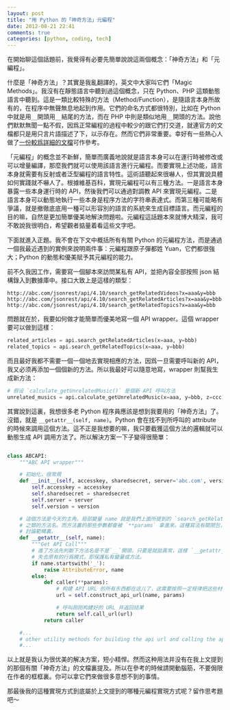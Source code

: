 ```yaml
---
layout: post
title: "用 Python 的「神奇方法」元編程"
date: 2012-08-21 22:41
comments: true
categories: [python, coding, tech]
---
```


在開始聊這個話題前，我覺得有必要先簡單說說這兩個概念：「神奇方法」和「元編程」。

什麼是「神奇方法」？其實是我亂翻譯的，英文中大家叫它們「Magic Methods」。我沒有在靜態語言中聽到過這個概念，只在 Python、PHP 這類動態語言中聽到。這是一類比較特殊的方法（Method/Function），是隨語言本身所故有的，在程序中無聲無息地起到作用。它們的命名方式都很特別，比如在 Python 中就是用`__`開頭用`__`結尾的方法，而在 PHP
中則是類似地用`__`開頭的方法。<!--more-->說他們默默無聞一點不假，因爲正常編程的過程中較少的跟它們打交道，就連官方的文檔都只是用只言片語描述了下，以示存在。然而它們非常重要。幸好有一些熱心人做了[一份較爲詳細的文檔](http://www.rafekettler.com/magicmethods.html)可作參考。

「元編程」的概念並不新鮮，簡單而廣義地說就是語言本身可以在運行時被修改或可以增量編譯，那麼我們就可以使用該語言進行元編程。而要實現上述功能，語言本身就需要有反射或者泛型編程的語言特性。這術語聽起來很嚇人，但其實說具體如何實踐就不嚇人了。根據維基百科，實現元編程可以有三種方法。一是語言本身暴露一些本身運行時的 API，然後我們可以通過對調教 API
來實現元編程。二是語言本身可以動態地執行一些本身是程序方法的字符串表達式。而第三種可能略有爭議，就是撤徹底底用一種可以形容別的語言的系統來生成目標語言。而元編程的目的嘛，自然是更加簡單優美地解決問題啦。元編程這話題本來就博大精深，我可不敢說我很明白，希望觀者掂量着看這些文字吧。

下面就進入正題。我不會在下文中概括所有有關 Python 的元編程方法，而是通過一個我最近遇到的實例來說明兩件事：元編程跟原子彈都姓 Yuan，它們都很強大；Python 的動態和優美賦予其元編程的能力。

前不久我因工作，需要寫一個腳本來訪問某私有 API，並把內容全部按照 json 結構錄入到數據庫中。接口大致上是這樣的類型：

```
http://abc.com/jsonrest/api/4.10/search_getRelatedVideos?x=aaa&y=bbb
http://abc.com/jsonrest/api/4.10/search_getRelatedArticles?x=aaa&y=bbb
http://abc.com/jsonrest/api/4.10/search_getRelatedTopics?x=aaa&y=bbb
```

問題就在於，我要如何做才能簡單而優美地寫一個 API wrapper。這個 wrapper 要可以做到這樣：

``` python
related_articles = api.search_getRelatedArticles(x=aaa, y=bbb)
related_topics = api.search_getRelatedTopics(x=aaa, y=bbb)
```

而且最好我都不需要一個一個地去實現相應的方法，因爲一旦需要呼叫新的 API，我又必须再添加一個個新的方法。所以我最好可以隨意地寫，wrapper 則幫我生成新方法：

``` python
# 假设 `calculate_getUnrelatedMusic()` 是個新 API 呼叫方法
unrelated_musics = api.calculate_getUnrelatedMusic(x=aaa, y=bbb, z=ccc)
```

其實說到這裏，我想很多老 Python 程序員應該是想到我要用的「神奇方法」了。沒錯，就是 `__getattr__(self, name)`。Python 會在找不到所呼叫的 attribute 的時候來調用這個方法。這不正是我想要的嘛，我只要截獲這個方法的邏輯就可以動態生成 API 調用方法了。所以解決方案一下子變得很簡單：

``` python

class ABCAPI:
    """ABC API wrapper"""

    # 初始化，很常規
    def __init__(self, accesskey, sharedsecret, server='abc.com', version='4.10'):
        self.accesskey = accesskey
        self.sharedsecret = sharedsecret
        self.server = server
        self.version = version

    # 這個方法是今天的主角。局部變量 name 就是我們上面所提到的 `search_getRelatedArticles`
    # 之類的方法名。而方法裏的那些參數都會被 `**params` 拿進來。這種寫法有關閉包，不在本文
    # 討論範疇裏。
    def __getattr__(self, name):
        """Get API Call"""
        # 進了方法先判斷下方法名是不是`__`開頭，只要是就拋異常，這樣 `__getattr__()` 就不會
        # 失去原有的行爲模式，即保護私有變量或方法。
        if name.startswith('_'):
            raise AttributeError, name
        else:
            def caller(**params):
                # 构建 API URL 的所有东西都在这儿了，这需要按照一定规律把这些材料组建成合法 URL
                url = self.construct_api_url(name, params)

                # 呼叫刚刚构建好的 URL 并返回结果
                return self.call_url(url)
            return caller

    #...
    # other utility methods for building the api url and calling the api
    #...
```

以上就是我认为很优美的解决方案，短小精悍。然而这种用法并没有在我上文提到的那個有關「神奇方法」的文檔裏提及。所以在參考的時候請開動腦筋，不要侷限在作者的框框裏。你可以拿它們來做很多意想不到的事情。

那最後我的這種實現方式到底屬於上文提到的哪種元編程實現方式呢？留作思考題吧～
